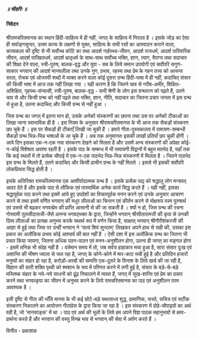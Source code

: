 ##### ॥ श्रीहरिः ॥

#### निवेदन

श्रीरामचरितमानस का स्थान हिंदी-साहित्य में ही नहीं, जगत् के साहित्य में निराला है । इसके जोड़ का ऐसा ही सर्वाङ्गसुन्दर, उत्तम काव्य के लक्षणों से युक्त, साहित्य के सभी रसों का आस्वादन कराने वाला, काव्यकला की दृष्टि से भी सर्वोच्च कोटि का तथा आदर्श गार्हस्थ्य-जीवन, आदर्श राजधर्म, आदर्श पारिवारिक जीवन, आदर्श पातिव्रतधर्म, आदर्श भ्रातृधर्म के साथ-साथ सर्वोच्च भक्ति, ज्ञान, त्याग, वैराग्य तथा सदाचार की शिक्षा देने वाला, स्त्री-पुरुष, बालक-वृद्ध और युवा - सब के लिये समान उपयोगी एवं सर्वोपरि सगुण-साकार भगवान् की आदर्श मानवलीला तथा उनके गुण, प्रभाव, रहस्य तथा प्रेम के गहन तत्त्व को अत्यन्त सरल, रोचक एवं ओजस्वी शब्दों में व्यक्त करने वाला कोई दूसरा ग्रन्थ हिंदी-भाषा में ही नहीं, कदाचित् संसार की किसी भाषा में आज तक नहीं लिखा गया । यही कारण है कि जितने चाव से गरीब-अमीर, शिक्षित-अशिक्षित, गृहस्थ-संन्यासी, स्त्री-पुरुष, बालक-वृद्ध - सभी श्रेणी के लोग इस ग्रन्थरत्न को पढ़ते हैं, उतने चाव से और किसी ग्रन्थ को नहीं पढ़ते तथा भक्ति, ज्ञान, नीति, सदाचार का जितना प्रचार जनता में इस ग्रन्थ से हुआ है, उतना कदाचित् और किसी ग्रन्थ से नहीं हुआ ।

जिस ग्रन्थ का जगत् में इतना मान हो, उसके अनेकों संस्करणों का छपना तथा उस पर अनेकों टीकाओं का लिखा जाना स्वाभाविक ही है । इस नियम के अनुसार श्रीरामचरितमानस के भी आज तक सैकड़ों संस्करण छप चुके हैं । इस पर सैकड़ों ही टीकाएँ लिखी जा चुकी हैं । हमारे गीता-पुस्तकालय में रामायण-सम्बन्धी सैकड़ों ग्रन्थ भिन्न-भिन्न भाषाओं के आ चुके हैं । अब तक अनुमानतः इसकी लाखों प्रतियाँ छप चुकी होंगी । आये दिन इसका एक-न-एक नया संस्करण देखने को मिलता है और उसमें अन्य संस्करणों की अपेक्षा कोई-न-कोई विशेषता अवश्य रहती है । इसके पाठ के सम्बन्ध में भी रामायणी विद्वानों में बहुत मतभेद है, यहाँ तक कि कई स्थलों में तो प्रत्येक चौपाई में एक-न-एक पाठभेद भिन्न-भिन्न संस्करणों में मिलता है । जितने पाठभेद इस ग्रन्थ के मिलते हैं, उतने कदाचित् और किसी प्राचीन ग्रन्थ के नहीं मिलते । इससे भी इसकी सर्वोपरि लोकप्रियता सिद्ध होती है ।

इसके अतिरिक्त रामचरितमानस एक आशीर्वादात्मक ग्रन्थ है । इसके प्रत्येक पद्य को श्रद्धालु लोग मन्त्रवत् आदर देते हैं और इसके पाठ से लौकिक एवं पारमार्थिक अनेक कार्य सिद्ध करते हैं । यही नहीं, इसका श्रद्धापूर्वक पाठ करने तथा इसमें आये हुए उपदेशों का विचारपूर्वक मनन करने एवं उनके अनुसार आचरण करने से तथा इसमें वर्णित भगवान् की मधुर लीलाओं का चिन्तन एवं कीर्तन करने से मोक्षरूप परम पुरुषार्थ एवं उससे भी बढ़कर भगवत्प्रेम की प्राप्ति आसानी से की जा सकती है । क्यों न हो, जिस ग्रन्थ की रचना गोस्वामी तुलसीदासजी-जैसे अनन्य भगवद्भक्त के द्वारा, जिन्होंने भगवान् श्रीसीतारामजी की कृपा से उनकी दिव्य लीलाओं का प्रत्यक्ष अनुभव करके यथार्थ रूप में वर्णन किया है, साक्षात् भगवान् श्रीगौरीशंकरजी की आज्ञा से हुई तथा जिस पर उन्हीं भगवान् ने 'सत्यं शिवं सुन्दरम्' लिखकर अपने हाथ से सही की, उसका इस प्रकार का अलौकिक प्रभाव कोई आश्चर्य की बात नहीं है । ऐसी दशा में इस अलौकिक ग्रन्थ का जितना भी प्रचार किया जायगा, जितना अधिक पठन-पाठन एवं मनन-अनुशीलन होगा, उतना ही जगत् का मङ्गल होगा - इसमें तनिक भी संदेह नहीं है । वर्तमान समय में तो, जब सर्वत्र हाहाकार मचा हुआ है, सारा संसार दुःख एवं अशान्ति की भीषण ज्वाला से जल रहा है, जगत् के कोने-कोने में मार-काट मची हुई है और प्रतिदिन हजारों मनुष्यों का संहार हो रहा है, करोड़ों-अरबों की सम्पत्ति एक-दूसरे के विनाश के लिये खर्च की जा रही है, विज्ञान की सारी शक्ति पृथ्वी को श्मशान के रूप में परिणत करने में लगी हुई है, संसार के बड़े-से-बड़े मस्तिष्क संहार के नये-नये साधनों को ढूंढ़ निकालने में व्यस्त हैं, जगत् में सुख-शान्ति एवं प्रेम का प्रसार करने तथा भगवत्कृपा का जीवन में अनुभव करने के लिये रामचरितमानस का पाठ एवं अनुशीलन परम आवश्यक है ।

इसी दृष्टि से गीता की भाँति मानस के भी कई छोटे-बड़े यथासाध्य शुद्ध, प्रामाणिक, सस्ते, सचित्र एवं सटीक संस्करण निकालने का आयोजन गीताप्रेस के द्वारा किया जा रहा है । इस संस्करण में दोहे-चौपाइयों का अर्थ वही है, जो 'मानसाङ्क' में था । पाठ एवं अर्थ की भूलों के लिये हम अपने विज्ञ पाठक महानुभावों से क्षमा-प्रार्थना करते हैं और भगवान की वस्तु विनम्र भाव से भगवान् की सेवा में अर्पण करते हैं ।

विनीत - प्रकाशक
